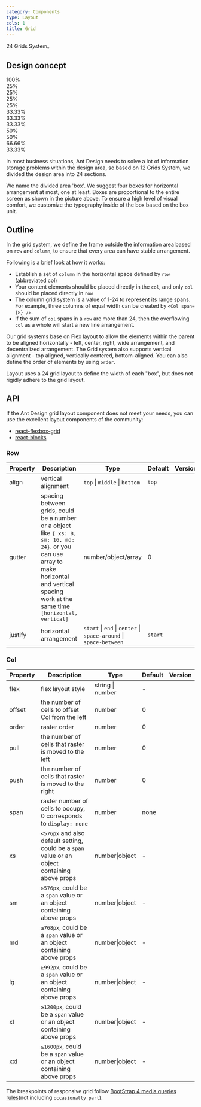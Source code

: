 ```yaml
---
category: Components
type: Layout
cols: 1
title: Grid
---
```


24 Grids System。

## Design concept

<div class="grid-demo">
<div class="ant-row demo-row">
  <div class="ant-col-24 demo-col demo-col-1">
    100%
  </div>
</div>
<div class="ant-row demo-row">
  <div class="ant-col-6 demo-col demo-col-2">
    25%
  </div>
  <div class="ant-col-6 demo-col demo-col-3">
    25%
  </div>
  <div class="ant-col-6 demo-col demo-col-2">
    25%
  </div>
  <div class="ant-col-6 demo-col demo-col-3">
    25%
  </div>
</div>
<div class="ant-row demo-row">
  <div class="ant-col-8 demo-col demo-col-4">
    33.33%
  </div>
  <div class="ant-col-8 demo-col demo-col-5">
    33.33%
  </div>
  <div class="ant-col-8 demo-col demo-col-4">
    33.33%
  </div>
</div>
<div class="ant-row demo-row">
  <div class="ant-col-12 demo-col demo-col-1">
    50%
  </div>
  <div class="ant-col-12 demo-col demo-col-3">
    50%
  </div>
</div>
<div class="ant-row demo-row">
  <div class="ant-col-16 demo-col demo-col-4">
    66.66%
  </div>
  <div class="ant-col-8 demo-col demo-col-5">
    33.33%
  </div>
</div>
</div>

In most business situations, Ant Design needs to solve a lot of information storage problems within the design area, so based on 12 Grids System, we divided the design area into 24 sections.

We name the divided area 'box'. We suggest four boxes for horizontal arrangement at most, one at least. Boxes are proportional to the entire screen as shown in the picture above. To ensure a high level of visual comfort, we customize the typography inside of the box based on the box unit.

## Outline

In the grid system, we define the frame outside the information area based on `row` and `column`, to ensure that every area can have stable arrangement.

Following is a brief look at how it works:

- Establish a set of `column` in the horizontal space defined by `row` (abbreviated col)
- Your content elements should be placed directly in the `col`, and only `col` should be placed directly in `row`
- The column grid system is a value of 1-24 to represent its range spans. For example, three columns of equal width can be created by `<Col span={8} />`.
- If the sum of `col` spans in a `row` are more than 24, then the overflowing `col` as a whole will start a new line arrangement.

Our grid systems base on Flex layout to allow the elements within the parent to be aligned horizontally - left, center, right, wide arrangement, and decentralized arrangement. The Grid system also supports vertical alignment - top aligned, vertically centered, bottom-aligned. You can also define the order of elements by using `order`.

Layout uses a 24 grid layout to define the width of each "box", but does not rigidly adhere to the grid layout.

## API

If the Ant Design grid layout component does not meet your needs, you can use the excellent layout components of the community:

- [react-flexbox-grid](http://roylee0704.github.io/react-flexbox-grid/)
- [react-blocks](https://github.com/whoisandy/react-blocks/)

### Row

| Property | Description | Type | Default | Version |
| --- | --- | --- | --- | --- |
| align | vertical alignment | `top` \| `middle` \| `bottom` | `top` |  |
| gutter | spacing between grids, could be a number or a object like `{ xs: 8, sm: 16, md: 24}`. or you can use array to make horizontal and vertical spacing work at the same time `[horizontal, vertical]` | number/object/array | 0 |  |  |
| justify | horizontal arrangement | `start` \| `end` \| `center` \| `space-around` \| `space-between` | `start` |  |

### Col

| Property | Description | Type | Default | Version |
| --- | --- | --- | --- | --- |
| flex | flex layout style | string \| number | - |  |
| offset | the number of cells to offset Col from the left | number | 0 |  |
| order | raster order | number | 0 |  |
| pull | the number of cells that raster is moved to the left | number | 0 |  |
| push | the number of cells that raster is moved to the right | number | 0 |  |
| span | raster number of cells to occupy, 0 corresponds to `display: none` | number | none |  |
| xs | `<576px` and also default setting, could be a `span` value or an object containing above props | number\|object | - |  |
| sm | `≥576px`, could be a `span` value or an object containing above props | number\|object | - |  |
| md | `≥768px`, could be a `span` value or an object containing above props | number\|object | - |  |
| lg | `≥992px`, could be a `span` value or an object containing above props | number\|object | - |  |
| xl | `≥1200px`, could be a `span` value or an object containing above props | number\|object | - |  |
| xxl | `≥1600px`, could be a `span` value or an object containing above props | number\|object | - |  |

The breakpoints of responsive grid follow [BootStrap 4 media queries rules](https://getbootstrap.com/docs/4.0/layout/overview/#responsive-breakpoints)(not including `occasionally part`).

<style>
  [data-theme="dark"] #components-grid-demo-playground pre {
    background: rgba(255,255,255,0.8);
    color: rgba(255,255,255,.65);
  }
</style>
